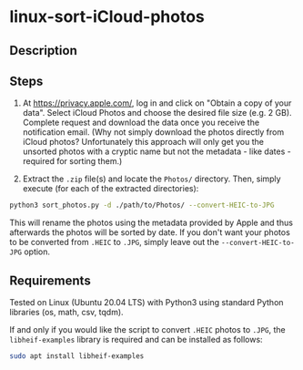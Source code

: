# linux-sort-iCloud-photos

## Description

## Steps

1. At https://privacy.apple.com/, log in and click on "Obtain a copy of your data". Select iCloud Photos and choose the desired file size (e.g. 2 GB). Complete request and download the data once you receive the notification email.
(Why not simply download the photos directly from iCloud photos? Unfortunately this approach will only get you the unsorted photos with a cryptic name but not the metadata - like dates - required for sorting them.)

2. Extract the `.zip` file(s) and locate the `Photos/` directory. Then, simply execute (for each of the extracted directories):

```bash
python3 sort_photos.py -d ./path/to/Photos/ --convert-HEIC-to-JPG
```

This will rename the photos using the metadata provided by Apple and thus afterwards the photos will be sorted by date. If you don't want your photos to be converted from `.HEIC` to `.JPG`, simply leave out the ``--convert-HEIC-to-JPG`` option.

## Requirements

Tested on Linux (Ubuntu 20.04 LTS) with Python3 using standard Python libraries (os, math, csv, tqdm).

If and only if you would like the script to convert `.HEIC` photos to `.JPG`, the `libheif-examples` library is required and can be installed as follows:

```bash
sudo apt install libheif-examples
```
